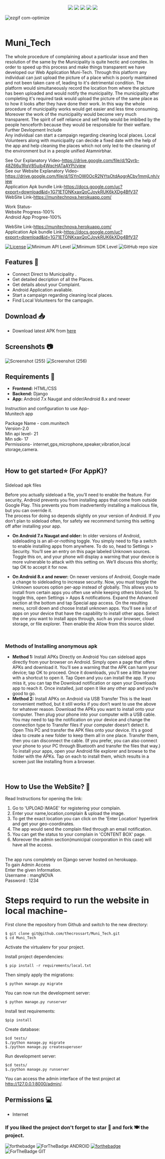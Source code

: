 <p align="center">

<img src="https://img.shields.io/badge/language-HTML-blue?style=for-the-badge">
<img src="https://img.shields.io/badge/language-CSS-blue?style=for-the-badge">
<img src="https://img.shields.io/badge/language-BootStrap-blue?style=for-the-badge">
<img src="https://img.shields.io/badge/language-Django-blue?style=for-the-badge"> 
<img src="https://img.shields.io/badge/language-JAVA-blue?style=for-the-badge">
 </p>
 
![ezgif com-optimize](https://user-images.githubusercontent.com/63959831/88054917-c41ef300-cb7b-11ea-80ae-f660e9b98347.gif)
<br /><br />




 # Muni_Tech
 
The whole procedure of complaining about a particular issue and then resolution of the same by the Municipality is quite hectic and complex. 
In order to speed up this process and make things transparent we have developed our Web Application Muni-Tech.
Through this platform any individual can just upload the picture of a place which is poorly maintained and not been taken care of, leading to it's detrimental condition.
The platform would simultaneously record the location from where the picture has been uploaded and would notify the municipality.
The municipality after completing it's required task would upload the picture of the same place as to how it looks after they have done their work.
In this way the whole procedure of municipality works would get easier and less time consuming. Moreover the work of the municipality would become very much transparent.
The spirit of self reliance and self help would be imbibed by the people henceforth because they would be responsible for their welfare. <br />
Further Devlopment Include <br />
Any individual can start a campaign regarding cleaning local places. Local Volunteers along with municipality can decide a fixed date with the help of the app and help cleaning the places which not only led to the cleaning of the environment but in a people unified Atamnirbhar.<br />

See Our Explanatory Video-https://drive.google.com/file/d/1Qyrb-48Z66u1RqV85uib4WqcHATaAYPi/view
<br />
See our Website Explanatory Video-https://drive.google.com/file/d/1SYnOW0OcR2NYtsOtdAogrACbv1mmjLnh/view<br />
Application Apk bundle Link-https://docs.google.com/uc?export=download&id=1G71ETONKxaxQoCJoykRUK6kXDg4BfV37 <br />
WebSite Link-https://munitechnova.herokuapp.com/

Work Status-<br />
          Website Progress-100%<br />
          Android App Progree-100%<br />

WebSite Link-https://munitechnova.herokuapp.com/<br />
Application Apk bundle Link-https://docs.google.com/uc?export=download&id=1G71ETONKxaxQoCJoykRUK6kXDg4BfV37 <br />

[![License](https://img.shields.io/badge/license-MIT-%2397ca00.svg)](https://github.com/the-cross-art/Muni_Tech)
![Minimum API Level](https://img.shields.io/badge/Min%20API%20Level-21-green)
![Minimum SDK Level](https://img.shields.io/badge/Min%20SDK%20Level-17-orange)
![GitHub repo size](https://img.shields.io/github/repo-size/the-cross-art/Muni_Tech)


## Features 🚀

- Connect Direct to Municipality .
- Get detailed decription of all the Places.
- Get details about your Complaint.
- Android Application avaliable.
- Start a campaign regarding cleaning local places.
- Find Local Volunteers for the campagin.

## Download 📥
- Download latest APK from [here](https://docs.google.com/uc?export=download&id=1G71ETONKxaxQoCJoykRUK6kXDg4BfV37)

## Screenshots 📷 
![Screenshot (255)](https://user-images.githubusercontent.com/63959831/117872125-ef660080-b2bb-11eb-891f-412d7ca720c5.png)
![Screenshot (256)](https://user-images.githubusercontent.com/63959831/117872134-f2f98780-b2bb-11eb-9615-fe64332e3330.png)

## Requirements 🎯 
- **Frontend:** HTML/CSS
- **Backend:** Django
- **App:** Android 7.x  Naugat and older/Android 8.x and newer

Instruction and configuration to use App-<br />
Munitech app<br />

Package Name - com.munitech<br />
Version-2.0<br />
Min api level- 21<br />
Min sdk- 17<br />
Permissions- internet,gps,microphone,speaker,vibration,local storage,camera.<br /><br />


## How to get started⭐ (For AppK)?
Sideload apk files<br />

Before you actually sideload a file, you’ll need to enable the feature. For security, Android prevents you from installing apps that come from outside Google Play. This prevents you from inadvertently installing a malicious file, but you can override it.<br />
The process for doing so depends slightly on your version of Android. If you don’t plan to sideload often, for safety we recommend turning this setting off after installing your app.<br />

- **On Android 7.x  Naugat and older:** 
In older versions of Android, sideloading is an all-or-nothing toggle. You simply need to flip a switch to enable installing apps from anywhere.
To do so, head to Settings > Security. You’ll see an entry on this page labeled Unknown sources. Toggle this on, and your phone will display a warning that your device is more vulnerable to attack with this setting on. We’ll discuss this shortly; tap OK to accept it for now.<br />

- **On Android 8.x and newer:**
On newer versions of Android, Google made a change to sideloading to increase security. Now, you must toggle the Unknown sources option per-app instead of globally. This allows you to install from certain apps you often use while keeping others blocked.
To toggle this, open Settings > Apps & notifications. Expand the Advanced section at the bottom and tap Special app access. On the resulting menu, scroll down and choose Install unknown apps.
You’ll see a list of apps on your device that have the capability to install other apps. Select the one you want to install apps through, such as your browser, cloud storage, or file explorer. Then enable the Allow from this source slider.
<br />

### Methods of Installing anonymous apk 

- **Method 1:**  Install APKs Directly on Android
You can sideload apps directly from your browser on Android. Simply open a page that offers APKs and download it. You’ll see a warning that the APK can harm your device; tap OK to proceed.
Once it downloads, you’ll see a little banner with a shortcut to open it. Tap Open and you can install the app. If you miss it, you can tap the Download notification or open your Downloads app to reach it.
Once installed, just open it like any other app and you’re good to go.
- **Method 2:** Install APKs on Android via USB Transfer
This is the least convenient method, but it still works if you don’t want to use the above for whatever reason.
Download the APKs you want to install onto your computer. Then plug your phone into your computer with a USB cable. You may need to tap the notification on your device and change the connection type to Transfer files if your computer doesn’t detect it.
Open This PC and transfer the APK files onto your device. It’s a good idea to create a new folder to keep them all in one place. Transfer them, then you can disconnect the cable. (If you prefer, you can also connect your phone to your PC through Bluetooth and transfer the files that way.)
To install your apps, open your Android file explorer and browse to the folder with the APKs. Tap on each to install them, which results in a screen just like installing from a browser.

<br />

## How to Use the WebSite? 🚀
Read Instructions for opening the link:<br />
1. Go to 'UPLOAD IMAGE' for registering your complain.<br />
2. Enter your name,location,complain & upload the image.<br />
3. To get the exact location you can click on the 'Enter Location' hyperlink and get your geo-coordinates.<br />
4. The app would send the complain filed through an email notification.<br />
5. You can get the status to your complain in 'CONTENT BOX' page. <br />
6. Moreover the admin section(municipal coorporation in this case) will have all the access.<br /><br />


The app runs completely on Django server hosted on herokuapp.<br />To gain Admin Access<br />
Enter the given Information.<br />
Username : mangNOVA<br />
Password : 1234<br />

# Steps requird to run the website in local machine-

First clone the repository from Github and switch to the new directory:

    $ git clone git@github.com/thecrossart/Muni_Tech.git
    $ cd Muni_Tech
    
Activate the virtualenv for your project.
    
Install project dependencies:

    $ pip install -r requirements/local.txt
    
    
Then simply apply the migrations:

    $ python manage.py migrate
    

You can now run the development server:

    $ python manage.py runserver

Install test requirements:

    $pip install 

Create database:

    $cd tests/
    $./python manage.py migrate
    $./python manage.py createsuperuser

Run development server:

    $cd tests/
    $./python manage.py runserver
    
You can access the admin interface of the test project at http://127.0.0.1:8000/admin/.
## Permissions 💻
- Internet

### If you liked the project don't forget to star 🌟 and fork 🍽 the project.
![forthebadge](https://forthebadge.com/images/badges/built-with-love.svg)
![ForTheBadge ANDROID](https://forthebadge.com/images/badges/built-for-android.svg)
[![forthebadge](https://forthebadge.com/images/badges/made-with-python.svg)](https://forthebadge.com)
![ForTheBadge GIT](https://forthebadge.com/images/badges/uses-git.svg)

